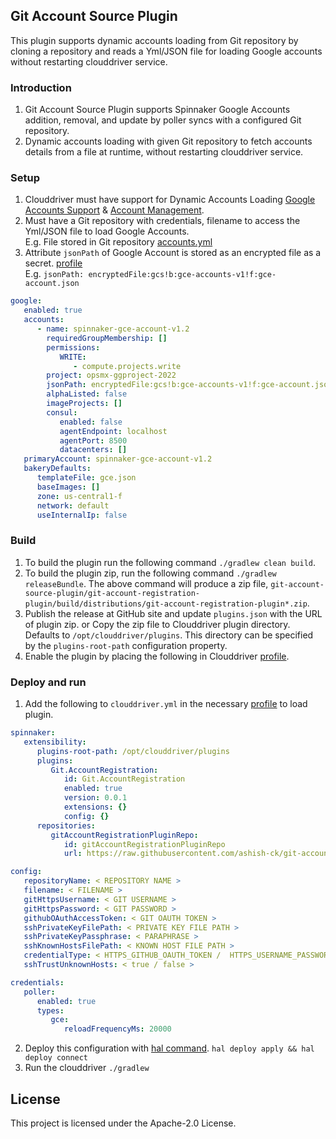## Git Account Source Plugin
This plugin supports dynamic accounts loading from Git repository by cloning a repository and reads a Yml/JSON file for loading Google accounts without restarting clouddriver service.


### Introduction
1. Git Account Source Plugin supports Spinnaker Google Accounts addition, removal, and update by poller syncs with a configured Git repository.
2. Dynamic accounts loading with given Git repository to fetch accounts details from a file at runtime, without restarting clouddriver service.


### Setup
1. Clouddriver must have support for Dynamic Accounts Loading [Google Accounts Support](https://github.com/kirangodishala/clouddriver/tree/1.26.x-external-accounts-support) & [Account Management](https://github.com/spinnaker/governance/blob/master/rfc/account-management.md).
2. Must have a Git repository with credentials, filename to access the Yml/JSON file to load Google Accounts.
   <br/>E.g. File stored in Git repository [accounts.yml](https://github.com/ashish-ck/git-accounts-yml/blob/main/accounts.yml)
3. Attribute `jsonPath` of Google Account is stored as an encrypted file as a secret. [profile](https://spinnaker.io/docs/reference/halyard/secrets/gcs-secrets/)
   <br/>E.g. ```jsonPath: encryptedFile:gcs!b:gce-accounts-v1!f:gce-account.json```

```yaml
google:
   enabled: true
   accounts:
      - name: spinnaker-gce-account-v1.2
        requiredGroupMembership: []
        permissions:
           WRITE:
              - compute.projects.write
        project: opsmx-ggproject-2022
        jsonPath: encryptedFile:gcs!b:gce-accounts-v1!f:gce-account.json
        alphaListed: false
        imageProjects: []
        consul:
           enabled: false
           agentEndpoint: localhost
           agentPort: 8500
           datacenters: []
   primaryAccount: spinnaker-gce-account-v1.2
   bakeryDefaults:
      templateFile: gce.json
      baseImages: []
      zone: us-central1-f
      network: default
      useInternalIp: false
```


### Build
1. To build the plugin run the following command `./gradlew clean build`.
2. To build the plugin zip, run the following command `./gradlew releaseBundle`.
   The above command will produce a zip file, `git-account-source-plugin/git-account-registration-plugin/build/distributions/git-account-registration-plugin*.zip`.
3. Publish the release at GitHub site and update `plugins.json` with the URL of plugin zip. or
   Copy the zip file to Clouddriver plugin directory. Defaults to `/opt/clouddriver/plugins`. This directory can be specified by the `plugins-root-path` configuration property.
4. Enable the plugin by placing the following in Clouddriver [profile](https://spinnaker.io/reference/halyard/custom/#custom-profiles).


### Deploy and run
1. Add the following to `clouddriver.yml` in the necessary [profile](https://spinnaker.io/reference/halyard/custom/#custom-profiles) to load plugin.
```yaml
spinnaker:
   extensibility:
      plugins-root-path: /opt/clouddriver/plugins
      plugins:
         Git.AccountRegistration:
            id: Git.AccountRegistration
            enabled: true
            version: 0.0.1
            extensions: {}
            config: {}
      repositories:
         gitAccountRegistrationPluginRepo:
            id: gitAccountRegistrationPluginRepo
            url: https://raw.githubusercontent.com/ashish-ck/git-accounts-yml/master/repositories.json

config:
   repositoryName: < REPOSITORY NAME >
   filename: < FILENAME >
   gitHttpsUsername: < GIT USERNAME >
   gitHttpsPassword: < GIT PASSWORD >
   githubOAuthAccessToken: < GIT OAUTH TOKEN >
   sshPrivateKeyFilePath: < PRIVATE KEY FILE PATH >
   sshPrivateKeyPassphrase: < PARAPHRASE >
   sshKnownHostsFilePath: < KNOWN HOST FILE PATH >
   credentialType: < HTTPS_GITHUB_OAUTH_TOKEN /  HTTPS_USERNAME_PASSWORD /  SSH / NONE >
   sshTrustUnknownHosts: < true / false >

credentials:
   poller:
      enabled: true
      types:
         gce:
            reloadFrequencyMs: 20000
```

2. Deploy this configuration with [hal command](https://spinnaker.io/docs/setup/install/deploy/).    `hal deploy apply && hal deploy connect`
3. Run the clouddriver  `./gradlew`


## License
This project is licensed under the Apache-2.0 License.

